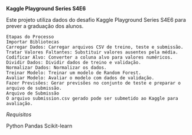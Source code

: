 **Kaggle Playground Series S4E6**

Este projeto utiliza dados do desafio Kaggle Playground Series S4E6 para prever a graduação dos alunos.

    Etapas do Processo
    Importar Bibliotecas
    Carregar Dados: Carregar arquivos CSV de treino, teste e submissão.
    Tratar Valores Faltantes: Substituir valores ausentes pela média.
    Codificar Alvo: Converter a coluna alvo para valores numéricos.
    Dividir Dados: Dividir dados de treino e validação.
    Normalizar Dados: Normalizar os dados.
    Treinar Modelo: Treinar um modelo de Random Forest.
    Avaliar Modelo: Avaliar o modelo com dados de validação.
    Fazer Previsões: Gerar previsões no conjunto de teste e preparar o arquivo de submissão.
    Arquivo de Submissão
    O arquivo submission.csv gerado pode ser submetido ao Kaggle para avaliação.

*Requisitos*

Python
Pandas
Scikit-learn
